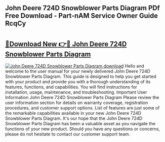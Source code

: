 ## John Deere 724D Snowblower Parts Diagram PDf Free Download - Part-nAM Service Owner Guide RcqCy

# <h2><a href="http://dfntiu9.blite.top/?on=John+Deere+724D+Snowblower+Parts+Diagram">🔗Download New 👉🔴 John Deere 724D Snowblower Parts Diagram</a></h2>

[![John Deere 724D Snowblower Parts Diagram download](https://i.imgur.com/lujVjoI.png)](http://dfntiu9.blite.top/?on=John+Deere+724D+Snowblower+Parts+Diagram)
Hello and welcome to the user manual for your newly delivered John Deere 724D Snowblower Parts Diagram. This guide is designed to help you get started with your product and provide you with a thorough understanding of its features, functions, and capabilities. You will find instructions for installation, usage, maintenance, and troubleshooting. Important User Information John Deere 724D Snowblower Parts Diagram Please review the user information section for details on warranty coverage, registration procedures, and customer support options. List of features are just some of the remarkable capabilities available in your new John Deere 724D Snowblower Parts Diagram. It's our hope that the John Deere 724D Snowblower Parts Diagram has been a valuable asset as you navigate the functions of your new product. Should you have any questions or concerns, please do not hesitate to contact our customer support team.
